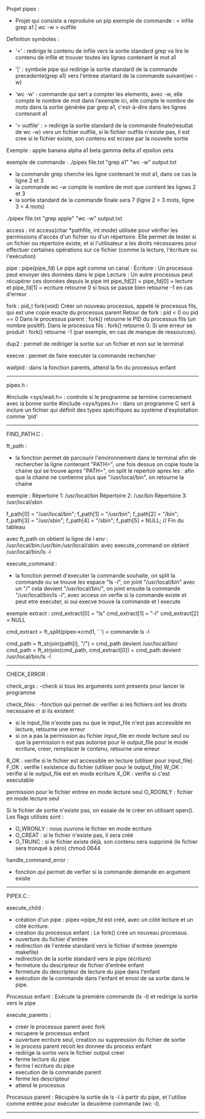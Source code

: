 Projet pipex :
- Projet qui consiste a reproduire un pip
  exemple de commande : < infile grep a1 | wc -w > outfile

Definition symboles :
- '<' : redirige le contenu de infile vers la sortie standard
		grep va lire le contenu de infile et trouver toutes les lignes contenant le mot a1

- '|' : symbole pipe qui redirige la sortie standard de la commande precedente(grep a1) vers
		l'entree stantard de la commande suivant(wc -w)

- 'wc -w' : commande qui sert a compter les elements, avec -w, elle compte le nombre de mot
			dans l'exemple ici, elle compte le nombre de mots dans la sortie générée par grep a1, c'est-à-dire dans les lignes contenant a1

- '> outfile' : > redirige la sortie standard de la commande finale(resultat de wc -w) vers un
				fichier outfile, si le fichier outfile n'existe pas, il est cree
				si le fichier existe, son contenu est ecrase par la nouvelle sortie

Exemple :
apple banana
alpha a1 beta
gamma delta a1 epsilon
zeta

exemple de commande :
./pipex file.txt "grep a1" "wc -w" output.txt
- la commande grep cherche les ligne contenant le mot a1, dans ce cas la ligne 2 et 3
- la commande wc -w compte le nombre de mot que contient les lignes 2 et 3
- la sortie standard de la commande finale sera 7 (ligne 2 = 3 mots, ligne 3 = 4 mots)

./pipex file.txt "grep apple" "wc -w" output.txt

access : int access(char *pathfile, int mode)
		 utilisée pour vérifier les permissions d'accès d'un fichier ou d'un répertoire. Elle permet de tester si un fichier ou répertoire existe,
		 et si l'utilisateur a les droits nécessaires pour effectuer certaines opérations sur ce fichier (comme la lecture, l'écriture ou l'exécution)

pipe : pipe(pipe_fd)
	   Le pipe agit comme un canal :
	   Écriture : Un processus peut envoyer des données dans le pipe
	   Lecture : Un autre processus peut récupérer ces données depuis le pipe
	   int pipe_fd[2] = pipe_fd[0] = lecture et pipe_fd[1] = ecriture
	   retourne 0 si tous se passe bien
	   retourne -1 en cas d'erreur

fork : pid_t fork(void)
	   Créer un nouveau processus, appelé le processus fils, qui est une copie exacte du processus parent
Retour de fork :
	   pid < 0 ou pid == 0
	   Dans le processus parent : fork() retourne le PID du processus fils (un nombre positif).
	   Dans le processus fils : fork() retourne 0.
	   Si une erreur se produit : fork() retourne -1 (par exemple, en cas de manque de ressources).

dup2 : permet de rediriger la sortie sur un fichier et non sur le terminal

execve : permet de faire executer la commande rechercher

waitpid : dans la fonction parents, attend la fin du processus enfant

-------------------------------------------------------------------------------------------------------------

pipex.h :

#include <sys/wait.h> : controle si le programme se termine correcement avec la bonne sortie
#include <sys/types.h> : dans un programme C sert à inclure un fichier qui définit des types spécifiques au système d'exploitation comme 'pid'

-------------------------------------------------------------------------------------------------------------

FIND_PATH.C :

ft_path :
- la fonction permet de parcourir l'environnement dans le terminal afin de rechercher la ligne contenant "PATH=", une fois dessus on copie toute la chaine qui se trouve apres "PATH=", on split le repertoir apres les : afin que la chaine ne contienne plus que "/usr/local/bin", on retourne la chaine

exemple :
Répertoire 1: /usr/local/bin
Répertoire 2: /usr/bin
Répertoire 3: /usr/local/sbin

f_path[0] = "/usr/local/bin";
f_path[1] = "/usr/bin";
f_path[2] = "/bin";
f_path[3] = "/usr/sbin";
f_path[4] = "/sbin";
f_path[5] = NULL; // Fin du tableau

avec ft_path on obtient la ligne de l env : /usr/local/bin:/usr/bin:/usr/local/sbin:
avec execute_command on obtient /usr/local/bin/ls -l

execute_command :
- la fonction permet d'executer la commande souhaite, on split la commande ou se trouve les espace "ls -l", on joint "/usr/local/bin" avec un "/" cela devient "/usr/local/bin/", on joint ensuite la commande "/usr/local/bin/ls -l", avec access on verfie si la commande existe et peut etre executer, si oui execve trouve la commande et l execute

exemple extract :
cmd_extract[0] = "ls"
cmd_extract[1] = "-l"
cmd_extract[2] = NULL

cmd_extract = ft_split(pipex->cmd1, ' ') = commande ls -l

cmd_path = ft_strjoin(path[i], "/") = cmd_path devient /usr/local/bin/
cmd_path = ft_strjoin(cmd_path, cmd_extract[0]) = cmd_path devient /usr/local/bin/ls -l

-------------------------------------------------------------------------------------------------------------

CHECK_ERROR :

check_args :
-check si tous les arguments sont presents pour lancer le programme

check_files :
-fonction qui permet de verifier si les fichiers ont les droits necessaire et si ils existent

- si le input_file n'existe pas ou que le input_file n'est pas accessible en lecture, retourne une erreur
- si on a pas la permission au fichier input_file en mode lecture seul ou 
  que la permission n est pas autorise pour le output_file pour le mode ecriture, creer, remplacer le contenu, retourne une erreur

R_OK : verifie si le fichier est accessible en lecture (utiliser pour input_file)
F_OK : verifie l existence du fichier (utiliser pour le output_file)
W_OK : verifie si le output_file est en mode ecriture
X_OK : verifie si c'est executable

permission pour le fichier entree en mode lecture seul
O_RDONLY : fichier en mode lecture seul

Si le fichier de sortie n'existe pas, on essaie de le créer en utilisant open(). Les flags utilisés sont :
- O_WRONLY : nous ouvrons le fichier en mode écriture
- O_CREAT : si le fichier n'existe pas, il sera créé
- O_TRUNC : si le fichier existe déjà, son contenu sera supprimé (le fichier sera tronqué à zéro) chmod 0644

handle_command_error :
- fonction qui permet de verfier si la commande demande en argument existe

-------------------------------------------------------------------------------------------------------------

PIPEX.C :

execute_child :

- création d'un pipe : pipex->pipe_fd est créé, avec un côté lecture et un côté écriture.
- création du processus enfant : Le fork() crée un nouveau processus.
- ouverture du fichier d'entrée
- redirection de l'entrée standard vers le fichier d'entrée (exemple makefile)
- redirection de la sortie standard vers le pipe (écriture)
- fermeture du descripteur de fichier d'entrée enfant
- fermeture du descripteur de lecture du pipe dans l'enfant
- exécution de la commande dans l'enfant et envoi de sa sortie dans le pipe.

Processus enfant : Exécute la première commande (ls -l) et redirige la sortie vers le pipe

execute_parents :

- creer le processus parent avec fork
- recupere le processus enfant
- ouverture ecriture seul, creation ou suppression du fichier de sortie
- le process parent recoit les donnee du process enfant
- redirige la sortie vers le fichier output creer
- ferme lecture du pipe
- ferme l ecriture du pipe
- execution de la commande parent
- ferme les descripteur
- attend le processus

Processus parent : Récupère la sortie de ls -l à partir du pipe, et l'utilise comme entrée pour exécuter la deuxième commande (wc -l).

-------------------------------------------------------------------------------------------------------------